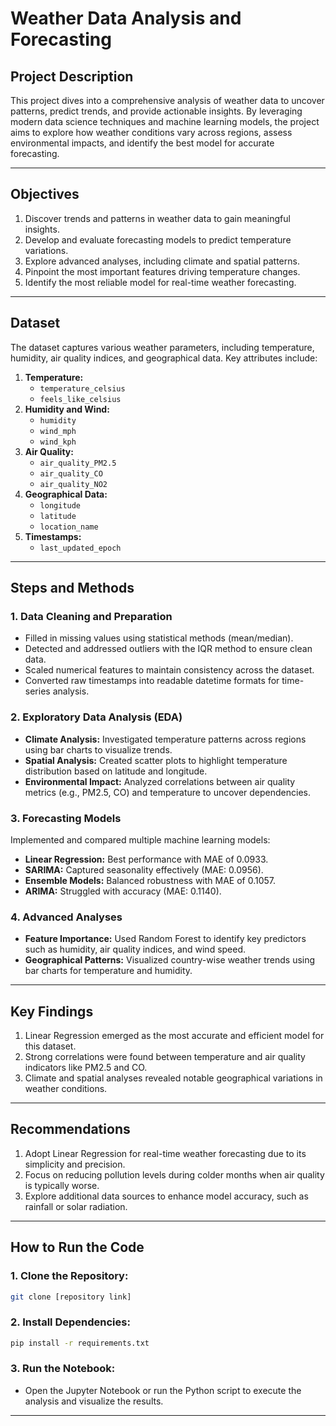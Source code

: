 # Weather Data Analysis and Forecasting

## Project Description
This project dives into a comprehensive analysis of weather data to uncover patterns, predict trends, and provide actionable insights. By leveraging modern data science techniques and machine learning models, the project aims to explore how weather conditions vary across regions, assess environmental impacts, and identify the best model for accurate forecasting.

---

## Objectives
1. Discover trends and patterns in weather data to gain meaningful insights.  
2. Develop and evaluate forecasting models to predict temperature variations.  
3. Explore advanced analyses, including climate and spatial patterns.  
4. Pinpoint the most important features driving temperature changes.  
5. Identify the most reliable model for real-time weather forecasting.  

---

## Dataset
The dataset captures various weather parameters, including temperature, humidity, air quality indices, and geographical data. Key attributes include:

1. **Temperature:** 
   - `temperature_celsius` 
   - `feels_like_celsius`
2. **Humidity and Wind:**
   - `humidity`
   - `wind_mph`
   - `wind_kph`
3. **Air Quality:**
   - `air_quality_PM2.5`
   - `air_quality_CO`
   - `air_quality_NO2`
4. **Geographical Data:**
   - `longitude`
   - `latitude`
   - `location_name`
5. **Timestamps:**
   - `last_updated_epoch`

---

## Steps and Methods

### 1. Data Cleaning and Preparation
- Filled in missing values using statistical methods (mean/median).  
- Detected and addressed outliers with the IQR method to ensure clean data.  
- Scaled numerical features to maintain consistency across the dataset.  
- Converted raw timestamps into readable datetime formats for time-series analysis.  

### 2. Exploratory Data Analysis (EDA)
- **Climate Analysis:** Investigated temperature patterns across regions using bar charts to visualize trends.  
- **Spatial Analysis:** Created scatter plots to highlight temperature distribution based on latitude and longitude.  
- **Environmental Impact:** Analyzed correlations between air quality metrics (e.g., PM2.5, CO) and temperature to uncover dependencies.  

### 3. Forecasting Models
Implemented and compared multiple machine learning models:
- **Linear Regression:** Best performance with MAE of 0.0933.  
- **SARIMA:** Captured seasonality effectively (MAE: 0.0956).  
- **Ensemble Models:** Balanced robustness with MAE of 0.1057.  
- **ARIMA:** Struggled with accuracy (MAE: 0.1140).  

### 4. Advanced Analyses
- **Feature Importance:** Used Random Forest to identify key predictors such as humidity, air quality indices, and wind speed.  
- **Geographical Patterns:** Visualized country-wise weather trends using bar charts for temperature and humidity.  

---

## Key Findings
1. Linear Regression emerged as the most accurate and efficient model for this dataset.  
2. Strong correlations were found between temperature and air quality indicators like PM2.5 and CO.  
3. Climate and spatial analyses revealed notable geographical variations in weather conditions.  

---

## Recommendations
1. Adopt Linear Regression for real-time weather forecasting due to its simplicity and precision.  
2. Focus on reducing pollution levels during colder months when air quality is typically worse.  
3. Explore additional data sources to enhance model accuracy, such as rainfall or solar radiation.  

---

## How to Run the Code

### 1. Clone the Repository:
```bash
git clone [repository link]
```

### 2. Install Dependencies:
```bash
pip install -r requirements.txt
```

### 3. Run the Notebook:
- Open the Jupyter Notebook or run the Python script to execute the analysis and visualize the results.  

---
